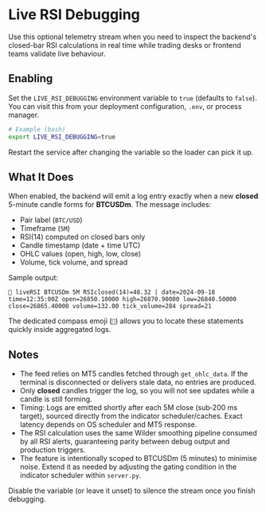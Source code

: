 # Live RSI Debugging

Use this optional telemetry stream when you need to inspect the backend's closed-bar RSI calculations in real time while trading desks or frontend teams validate live behaviour.

## Enabling

Set the `LIVE_RSI_DEBUGGING` environment variable to `true` (defaults to `false`). You can visit this from your deployment configuration, `.env`, or process manager.

```bash
# Example (bash)
export LIVE_RSI_DEBUGGING=true
```

Restart the service after changing the variable so the loader can pick it up.

## What It Does

When enabled, the backend will emit a log entry exactly when a new **closed** 5-minute candle forms for **BTCUSDm**. The message includes:

- Pair label (`BTC/USD`)
- Timeframe (`5M`)
- RSI(14) computed on closed bars only
- Candle timestamp (date + time UTC)
- OHLC values (open, high, low, close)
- Volume, tick volume, and spread

Sample output:

```
🧭 liveRSI BTCUSDm 5M RSIclosed(14)=48.32 | date=2024-09-18 time=12:35:00Z open=26850.10000 high=26870.90000 low=26840.50000 close=26865.40000 volume=132.00 tick_volume=284 spread=21
```

The dedicated compass emoji (`🧭`) allows you to locate these statements quickly inside aggregated logs.

## Notes

- The feed relies on MT5 candles fetched through `get_ohlc_data`. If the terminal is disconnected or delivers stale data, no entries are produced.
- Only **closed** candles trigger the log, so you will not see updates while a candle is still forming.
- Timing: Logs are emitted shortly after each 5M close (sub‑200 ms target), sourced directly from the indicator scheduler/caches. Exact latency depends on OS scheduler and MT5 response.
- The RSI calculation uses the same Wilder smoothing pipeline consumed by all RSI alerts, guaranteeing parity between debug output and production triggers.
- The feature is intentionally scoped to BTCUSDm (5 minutes) to minimise noise. Extend it as needed by adjusting the gating condition in the indicator scheduler within `server.py`.

Disable the variable (or leave it unset) to silence the stream once you finish debugging.
